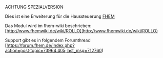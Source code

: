ACHTUNG SPEZIALVERSION

Dies ist eine Erweiterung für die Haussteuerung [FHEM](http://www.fhem.de "FHEM") 

Das Modul wird im fhem-wiki beschrieben: [http://www.fhemwiki.de/wiki/ROLLO](http://www.fhemwiki.de/wiki/ROLLO)

Support gibt es in folgendem Forumthread [https://forum.fhem.de/index.php?action=post;topic=73964.405;last_msg=712760)


